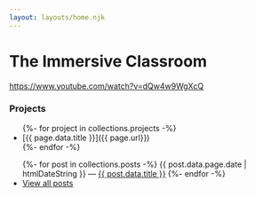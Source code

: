 ```yaml
---
layout: layouts/home.njk
---
```


<div class="illo-container">
</div>

# The Immersive Classroom

https://www.youtube.com/watch?v=dQw4w9WgXcQ


### Projects
<ul>
{%- for project in collections.projects -%}
  <li>[{{ page.data.title }}]({{ page.url}})</li>
  {%- endfor -%}
</ul>

<ul>
      {%- for post in collections.posts -%}
        <li{% if page.url == post.url %} aria-current="page"{% endif %}>{{ post.data.page.date | htmlDateString }} — <a href='{{ post.url }}'>{{ post.data.title }}</a></li>
      {%- endfor -%}
      <li><a href="/posts">View all posts</a></li>
</ul>

